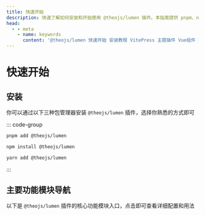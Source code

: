 ```yaml
---
title: 快速开始
description: 快速了解如何安装和开始使用 @theojs/lumen 插件。本指南提供 pnpm、npm 和 yarn 安装命令，并概述了主题导入、首页定制、内容组件如公告栏、视频、评论等核心功能模块的入口。
head:
  - - meta
    - name: keywords
      content: '@theojs/lumen 快速开始 安装教程 VitePress 主题插件 Vue组件 功能模块 pnpm npm yarn 导入主题 首页公告栏 侧边栏链接 视频组件 Twikoo评论 站点统计 theojs Lumen'
---
```


# 快速开始

## 安装

你可以通过以下三种包管理器安装 `@theojs/lumen` 插件，选择你熟悉的方式即可

::: code-group

```sh [pnpm]
pnpm add @theojs/lumen
```

```sh [npm]
npm install @theojs/lumen
```

```sh [yarn]
yarn add @theojs/lumen
```

:::

## 主要功能模块导航

以下是 `@theojs/lumen` 插件的核心功能模块入口，点击即可查看详细配置和用法

<BoxCube
  :items="[
    {
      name: '导入主题',
      link: 'theme',
      icon: 'heroicons:puzzle-piece-solid',
      color: '#ff9800',
      alt: '导入主题图标'
    },
    {
      name: '首页公告栏',
      link: 'announcement',
      icon: 'heroicons-solid:megaphone',
      color: '#e74c3c',
      alt: '首页公告栏图标'
    },
    {
      name: '首页下划线',
      link: 'homeunderline',
      icon: 'heroicons:paint-brush-solid',
      color: '#3498db',
      alt: '首页下划线图标'
    },
    {
      name: '页脚配置',
      link: 'homefooter',
      icon: 'heroicons-solid:template',
      color: '#2ecc71',
      alt: '页脚配置图标'
    },
    {
      name: '侧边栏链接',
      link: 'docasidelogo',
      icon: 'heroicons:bars-3-16-solid',
      color: '#9b59b6',
      alt: '侧边栏链接图标'
    },
    {
      name: '视频组件',
      link: 'docvideolink',
      icon: 'heroicons-solid:video-camera',
      color: '#f39c12',
      alt: '视频组件图标'
    },
    {
      name: '链接卡片',
      link: 'linkcard',
      icon: 'heroicons-solid:rectangle-group',
      color: '#1abc9c',
      alt: '链接卡片图标'
    },
    {
      name: '页面分享按钮',
      link: 'sharebutton',
      icon: 'heroicons-solid:share',
      color: '#007bff',
      alt: '页面分享按钮图标'
    },
    {
      name: '图片描述',
      link: 'image-description',
      icon: 'heroicons-solid:photo',
      color: '#2ecc71',
      alt: '图片描述图标'
    },
    {
      name: '集成评论',
      link: 'doccomment',
      icon: 'heroicons-solid:chat',
      color: '#3498db',
      alt: '评论图标'
    },
    {
      name: '站点统计',
      link: 'analytics',
      icon: 'heroicons:chart-bar-square-solid',
      color: '#007bff',
      alt: '站点统计图标'
    }
  ]"
/>
